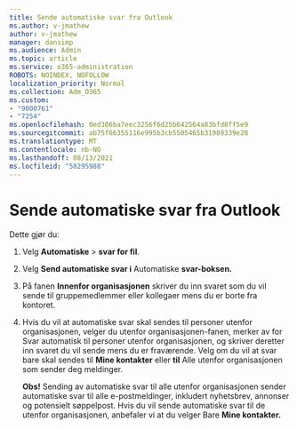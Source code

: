 ```yaml
---
title: Sende automatiske svar fra Outlook
ms.author: v-jmathew
author: v-jmathew
manager: dansimp
ms.audience: Admin
ms.topic: article
ms.service: o365-administration
ROBOTS: NOINDEX, NOFOLLOW
localization_priority: Normal
ms.collection: Adm_O365
ms.custom:
- "9000761"
- "7254"
ms.openlocfilehash: 0ed306ba7eec3256f6d25b642564a83bfd8ff5e9
ms.sourcegitcommit: ab75f66355116e995b3cb5505465b31989339e28
ms.translationtype: MT
ms.contentlocale: nb-NO
ms.lasthandoff: 08/13/2021
ms.locfileid: "58295988"
---
```

# <a name="send-automatic-replies-from-outlook"></a>Sende automatiske svar fra Outlook

Dette gjør du:

1. Velg **Automatiske**  >  **svar for fil**.
2. Velg **Send automatiske svar i** Automatiske **svar-boksen.**
3. På fanen **Innenfor organisasjonen** skriver du inn svaret som du vil sende til gruppemedlemmer eller kollegaer mens du er borte fra kontoret.
4. Hvis du vil at automatiske svar skal sendes til personer utenfor organisasjonen, velger du utenfor  organisasjonen-fanen, merker av for Svar automatisk til personer utenfor organisasjonen, og skriver deretter inn svaret du vil sende mens du er fraværende.  Velg om du vil at svar bare skal sendes til **Mine kontakter** eller **til** Alle utenfor organisasjonen som sender deg meldinger.

    **Obs!** Sending av  automatiske svar til alle utenfor organisasjonen sender automatiske svar til alle e-postmeldinger, inkludert nyhetsbrev, annonser og potensielt søppelpost. Hvis du vil sende automatiske svar til de utenfor organisasjonen, anbefaler vi at du velger Bare **Mine kontakter.**
